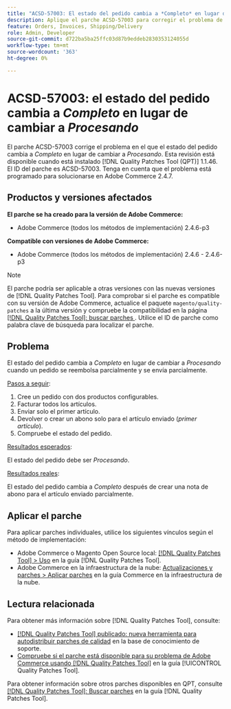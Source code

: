 ```yaml
---
title: "ACSD-57003: El estado del pedido cambia a *Completo* en lugar de cambiar a *Procesando*"
description: Aplique el parche ACSD-57003 para corregir el problema de Adobe Commerce en el que el estado del pedido cambia a *Completado* en lugar de cambiar a *Procesando*.
feature: Orders, Invoices, Shipping/Delivery
role: Admin, Developer
source-git-commit: d722ba5ba25ffc03d87b9eddeb2830353124055d
workflow-type: tm+mt
source-wordcount: '363'
ht-degree: 0%

---
```


# ACSD-57003: el estado del pedido cambia a *Completo* en lugar de cambiar a *Procesando*

El parche ACSD-57003 corrige el problema en el que el estado del pedido cambia a *Completo* en lugar de cambiar a *Procesando*. Esta revisión está disponible cuando está instalado [!DNL Quality Patches Tool (QPT)] 1.1.46. El ID del parche es ACSD-57003. Tenga en cuenta que el problema está programado para solucionarse en Adobe Commerce 2.4.7.

## Productos y versiones afectados

**El parche se ha creado para la versión de Adobe Commerce:**

* Adobe Commerce (todos los métodos de implementación) 2.4.6-p3

**Compatible con versiones de Adobe Commerce:**

* Adobe Commerce (todos los métodos de implementación) 2.4.6 - 2.4.6-p3

>[!NOTE]
>
>El parche podría ser aplicable a otras versiones con las nuevas versiones de [!DNL Quality Patches Tool]. Para comprobar si el parche es compatible con su versión de Adobe Commerce, actualice el paquete `magento/quality-patches` a la última versión y compruebe la compatibilidad en la página [[!DNL Quality Patches Tool]: buscar parches ](https://experienceleague.adobe.com/tools/commerce-quality-patches/index.html). Utilice el ID de parche como palabra clave de búsqueda para localizar el parche.

## Problema

El estado del pedido cambia a *Completo* en lugar de cambiar a *Procesando* cuando un pedido se reembolsa parcialmente y se envía parcialmente.

<u>Pasos a seguir</u>:

1. Cree un pedido con dos productos configurables.
1. Facturar todos los artículos.
1. Enviar solo el primer artículo.
1. Devolver o crear un abono solo para el artículo enviado (*primer artículo*).
1. Compruebe el estado del pedido.

<u>Resultados esperados</u>:

El estado del pedido debe ser _Procesando_.

<u>Resultados reales</u>:

El estado del pedido cambia a *Completo* después de crear una nota de abono para el artículo enviado parcialmente.

## Aplicar el parche

Para aplicar parches individuales, utilice los siguientes vínculos según el método de implementación:

* Adobe Commerce o Magento Open Source local: [[!DNL Quality Patches Tool] > Uso](https://experienceleague.adobe.com/docs/commerce-operations/tools/quality-patches-tool/usage.html) en la guía [!DNL Quality Patches Tool].
* Adobe Commerce en la infraestructura de la nube: [Actualizaciones y parches > Aplicar parches](https://experienceleague.adobe.com/docs/commerce-cloud-service/user-guide/develop/upgrade/apply-patches.html) en la guía Commerce en la infraestructura de la nube.

## Lectura relacionada

Para obtener más información sobre [!DNL Quality Patches Tool], consulte:

* [[!DNL Quality Patches Tool] publicado: nueva herramienta para autodistribuir parches de calidad](https://experienceleague.adobe.com/en/docs/commerce-knowledge-base/kb/announcements/commerce-announcements/magento-quality-patches-released-new-tool-to-self-serve-quality-patches) en la base de conocimiento de soporte.
* [Compruebe si el parche está disponible para su problema de Adobe Commerce usando [!DNL Quality Patches Tool]](/help/tools/quality-patches-tool/patches-available-in-qpt/check-patch-for-magento-issue-with-magento-quality-patches.md) en la guía [!UICONTROL Quality Patches Tool].


Para obtener información sobre otros parches disponibles en QPT, consulte [[!DNL Quality Patches Tool]: Buscar parches](https://experienceleague.adobe.com/tools/commerce-quality-patches/index.html) en la guía [!DNL Quality Patches Tool].
